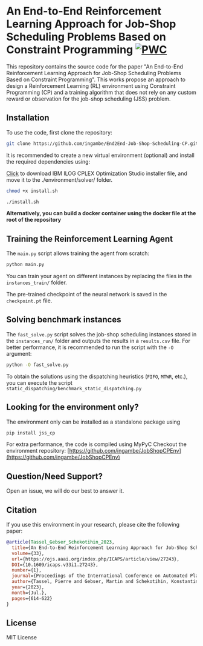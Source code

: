 # An End-to-End Reinforcement Learning Approach for Job-Shop Scheduling Problems Based on Constraint Programming [![PWC](https://img.shields.io/endpoint.svg?url=https://paperswithcode.com/badge/an-end-to-end-reinforcement-learning-approach/scheduling-on-taillard-instances)](https://paperswithcode.com/sota/scheduling-on-taillard-instances?p=an-end-to-end-reinforcement-learning-approach)

This repository contains the source code for the paper "An End-to-End Reinforcement Learning Approach for Job-Shop Scheduling Problems Based on Constraint Programming".
This works propose an approach to design a Reinforcement Learning (RL) environment using Constraint Programming (CP) and a training algorithm that does not rely on any custom reward or observation for the job-shop scheduling (JSS) problem.


## Installation

To use the code, first clone the repository:

```bash
git clone https://github.com/ingambe/End2End-Job-Shop-Scheduling-CP.git
```

It is recommended to create a new virtual environment (optional) and install the required dependencies using:

[Click](https://lkhagvasuren-my.sharepoint.com/:u:/g/personal/munkherdene_mirai-technologies_com/EQ4HUv8MZZFNlwuSNSdOW3YBaGfZrWKUu0OGdLTijGQp1w?e=uxncNN) to download IBM ILOG CPLEX Optimization Studio installer file, and move it to the ./environment/solver/ folder.

```bash
chmod +x install.sh

./install.sh
```

**Alternatively, you can build a docker container using the docker file at the root of the repository**

## Training the Reinforcement Learning Agent

The `main.py` script allows training the agent from scratch:

```bash
python main.py
```

You can train your agent on different instances by replacing the files in the `instances_train/` folder.

The pre-trained checkpoint of the neural network is saved in the `checkpoint.pt` file.

## Solving benchmark instances

The `fast_solve.py` script solves the job-shop scheduling instances stored in the `instances_run/` folder and outputs the results in a `results.csv` file. For better performance, it is recommended to run the script with the `-O` argument:

```bash
python -O fast_solve.py
```

To obtain the solutions using the dispatching heuristics (`FIFO`, `MTWR`, etc.), you can execute the script `static_dispatching/benchmark_static_dispatching.py`

## Looking for the environment only?

The environment only can be installed as a standalone package using

```bash
pip install jss_cp
```

For extra performance, the code is compiled using MyPyC
Checkout the environment repository: [https://github.com/ingambe/JobShopCPEnv](https://github.com/ingambe/JobShopCPEnv)

## Question/Need Support?

Open an issue, we will do our best to answer it.

## Citation

If you use this environment in your research, please cite the following paper:

```bibtex
@article{Tassel_Gebser_Schekotihin_2023,
  title={An End-to-End Reinforcement Learning Approach for Job-Shop Scheduling Problems Based on Constraint Programming},
  volume={33},
  url={https://ojs.aaai.org/index.php/ICAPS/article/view/27243},
  DOI={10.1609/icaps.v33i1.27243},
  number={1},
  journal={Proceedings of the International Conference on Automated Planning and Scheduling},
  author={Tassel, Pierre and Gebser, Martin and Schekotihin, Konstantin},
  year={2023},
  month={Jul.},
  pages={614-622}
}
```

## License

MIT License
